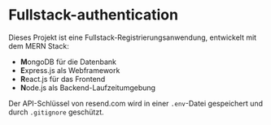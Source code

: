 # Fullstack-authentication

Dieses Projekt ist eine Fullstack-Registrierungsanwendung, entwickelt mit dem MERN Stack:
- **M**ongoDB für die Datenbank
- **E**xpress.js als Webframework
- **R**eact.js für das Frontend
- **N**ode.js als Backend-Laufzeitumgebung

Der API-Schlüssel von resend.com wird in einer `.env`-Datei gespeichert und durch `.gitignore` geschützt.

